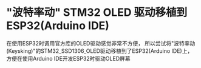 # "波特率动" STM32 OLED 驱动移植到 ESP32(Arduino IDE)
在使用ESP32时调用官方库的OLED驱动感觉非常不方便，
所以尝试将"波特率动(Keysking)"的STM32_SSD1306_OLED驱动移植到了ESP32(Arduino IDE)上，
方便在使用Arduino IDE开发ESP32时驱动OLED屏幕
